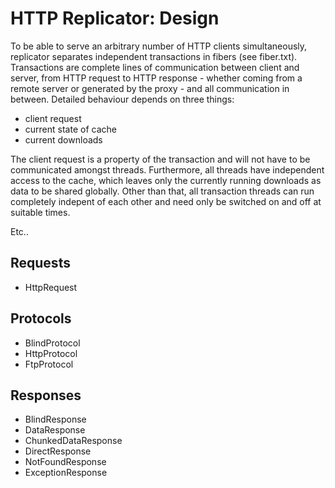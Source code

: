 HTTP Replicator: Design
=======================

To be able to serve an arbitrary number of HTTP clients simultaneously,
replicator separates independent transactions in fibers (see fiber.txt).
Transactions are complete lines of communication between client and server,
from HTTP request to HTTP response - whether coming from a remote server or
generated by the proxy - and all communication in between. Detailed behaviour
depends on three things:

 * client request
 * current state of cache
 * current downloads

The client request is a property of the transaction and will not have to be
communicated amongst threads. Furthermore, all threads have independent access
to the cache, which leaves only the currently running downloads as data to be
shared globally. Other than that, all transaction threads can run completely
indepent of each other and need only be switched on and off at suitable times.

Etc..


Requests
--------

 * HttpRequest


Protocols
---------

 * BlindProtocol
 * HttpProtocol
 * FtpProtocol


Responses
---------

 * BlindResponse
 * DataResponse
 * ChunkedDataResponse
 * DirectResponse
 * NotFoundResponse
 * ExceptionResponse

